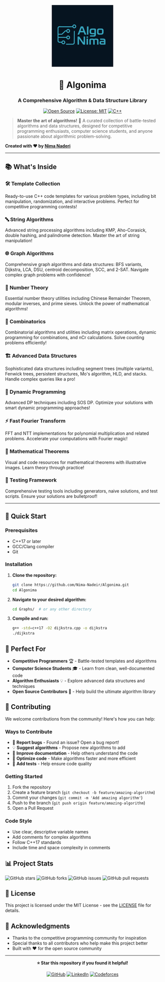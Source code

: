<div align="center">
  <img src="logo.png" alt="Algonima Logo" width="200"/>
  
  # 🚀 Algonima
  
  ### A Comprehensive Algorithm & Data Structure Library
  
  [![Open Source](https://badges.frapsoft.com/os/v1/open-source.svg?v=103)](https://github.com/ellerbrock/open-source-badges/)
  [![License: MIT](https://img.shields.io/badge/License-MIT-yellow.svg)](https://opensource.org/licenses/MIT)
  [![C++](https://img.shields.io/badge/C%2B%2B-17-blue.svg)](https://en.cppreference.com/w/cpp/17)
  
</div>

> **Master the art of algorithms!** 🎯 A curated collection of battle-tested algorithms and data structures, designed for competitive programming enthusiasts, computer science students, and anyone passionate about algorithmic problem-solving.

**Created with ❤️ by [Nima Naderi](https://github.com/Nima-Nadeir)**

---

## 📚 What's Inside

### 🛠️ **Template Collection**
Ready-to-use C++ code templates for various problem types, including bit manipulation, randomization, and interactive problems. Perfect for competitive programming contests!

### 🔤 **String Algorithms**
Advanced string processing algorithms including KMP, Aho-Corasick, double hashing, and palindrome detection. Master the art of string manipulation!

### 🌐 **Graph Algorithms**
Comprehensive graph algorithms and data structures: BFS variants, Dijkstra, LCA, DSU, centroid decomposition, SCC, and 2-SAT. Navigate complex graph problems with confidence!

### 🔢 **Number Theory**
Essential number theory utilities including Chinese Remainder Theorem, modular inverses, and prime sieves. Unlock the power of mathematical algorithms!

### 🎲 **Combinatorics**
Combinatorial algorithms and utilities including matrix operations, dynamic programming for combinations, and nCr calculations. Solve counting problems efficiently!

### 🏗️ **Advanced Data Structures**
Sophisticated data structures including segment trees (multiple variants), Fenwick trees, persistent structures, Mo's algorithm, HLD, and stacks. Handle complex queries like a pro!

### 🧠 **Dynamic Programming**
Advanced DP techniques including SOS DP. Optimize your solutions with smart dynamic programming approaches!

### ⚡ **Fast Fourier Transform**
FFT and NTT implementations for polynomial multiplication and related problems. Accelerate your computations with Fourier magic!

### 📐 **Mathematical Theorems**
Visual and code resources for mathematical theorems with illustrative images. Learn theory through practice!

### 🧪 **Testing Framework**
Comprehensive testing tools including generators, naive solutions, and test scripts. Ensure your solutions are bulletproof!

---

## 🚀 Quick Start

### Prerequisites
- C++17 or later
- GCC/Clang compiler
- Git

### Installation

1. **Clone the repository:**
   ```bash
   git clone https://github.com/Nima-Nadeir/Algonima.git
   cd Algonima
   ```

2. **Navigate to your desired algorithm:**
   ```bash
   cd Graphs/  # or any other directory
   ```

3. **Compile and run:**
   ```bash
   g++ -std=c++17 -O2 dijkstra.cpp -o dijkstra
   ./dijkstra
   ```

## 🎯 Perfect For

- **Competitive Programmers** 🏆 - Battle-tested templates and algorithms
- **Computer Science Students** 🎓 - Learn from clean, well-documented code
- **Algorithm Enthusiasts** 💡 - Explore advanced data structures and techniques
- **Open Source Contributors** 🤝 - Help build the ultimate algorithm library

## 🤝 Contributing

We welcome contributions from the community! Here's how you can help:

### Ways to Contribute
- 🐛 **Report bugs** - Found an issue? Open a bug report!
- 💡 **Suggest algorithms** - Propose new algorithms to add
- 📝 **Improve documentation** - Help others understand the code
- 🔧 **Optimize code** - Make algorithms faster and more efficient
- 🧪 **Add tests** - Help ensure code quality

### Getting Started
1. Fork the repository
2. Create a feature branch (`git checkout -b feature/amazing-algorithm`)
3. Commit your changes (`git commit -m 'Add amazing algorithm'`)
4. Push to the branch (`git push origin feature/amazing-algorithm`)
5. Open a Pull Request

### Code Style
- Use clear, descriptive variable names
- Add comments for complex algorithms
- Follow C++17 standards
- Include time and space complexity in comments

## 📊 Project Stats

![GitHub stars](https://img.shields.io/github/stars/Nima-Nadeir/Algonima?style=social)
![GitHub forks](https://img.shields.io/github/forks/Nima-Nadeir/Algonima?style=social)
![GitHub issues](https://img.shields.io/github/issues/Nima-Nadeir/Algonima)
![GitHub pull requests](https://img.shields.io/github/issues-pr/Nima-Nadeir/Algonima)

## 📄 License

This project is licensed under the MIT License - see the [LICENSE](LICENSE) file for details.

## 🙏 Acknowledgments

- Thanks to the competitive programming community for inspiration
- Special thanks to all contributors who help make this project better
- Built with ❤️ for the open source community

---

<div align="center">
  
**⭐ Star this repository if you found it helpful!**

[![GitHub](https://img.shields.io/badge/GitHub-100000?style=for-the-badge&logo=github&logoColor=white)](https://github.com/Nima-Nadeir/Algonima)
[![LinkedIn](https://img.shields.io/badge/LinkedIn-0077B5?style=for-the-badge&logo=linkedin&logoColor=white)](https://www.linkedin.com/in/nima-naderi04/)
[![Codeforces](https://img.shields.io/badge/Codeforces-1F8ACB?style=for-the-badge&logo=codeforces&logoColor=white)](https://codeforces.com/profile/N.N_2004)

</div>
